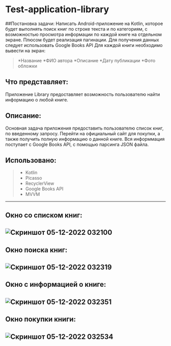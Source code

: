 # Test-application-library
##Постановка задачи:
Написать Android-приложение на Kotlin, которое будет выполнять поиск книг по строке текста и по категориям, с возможностью просмотра информации по каждой книге на отдельном экране. Плюсом будет реализация пагинации.
Для получения данных следует использовать Google Books API
Для каждой книги необходимо вывести на экран:
> *Название
> *ФИО автора
> *Описание
> *Дату публикации
> *Фото обложки
## Что представляет:
Приложение Library предоставляет  возможность пользователю найти информацию о любой книге.  
## Описание:
Основная задача приложения предоставить пользователю список книг, по введенному запросу. Перейти на официальный сайт для покупки, а также получить полную информацию о данной книге. Вся информмация поступает с Google Books API, с помощью парсинга JSON файла.
## Использовано:
> * Kotlin
> * Picasso
> * RecyclerView
> * Google Books API
> * MVVM
-----------------------------------------------------------------------------------------------------------
## Окно со списком книг:
![Скриншот 05-12-2022 032100](https://user-images.githubusercontent.com/66636002/205525247-445ed340-29b4-4931-bad8-437a182a37f9.jpg)
-----------------------------------------------------------------------------------------------------------
## Окно поиска книг:
![Скриншот 05-12-2022 032319](https://user-images.githubusercontent.com/66636002/205525249-203e33f1-88a5-484c-babe-2b8392a4fe54.jpg)
-----------------------------------------------------------------------------------------------------------
## Окно с информацией о книге:
![Скриншот 05-12-2022 032351](https://user-images.githubusercontent.com/66636002/205525251-79e10139-ff18-46b4-b561-5e29e0e2faf8.jpg)
-----------------------------------------------------------------------------------------------------------
## Окно покупки книги:
![Скриншот 05-12-2022 032534](https://user-images.githubusercontent.com/66636002/205525409-37db9b31-3f4a-4b38-845f-2e428c57d426.jpg)
-----------------------------------------------------------------------------------------------------------
